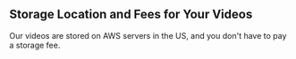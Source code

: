 ## Storage Location and Fees for Your Videos

Our videos are stored on AWS servers in the US, and you don't have to pay a storage fee.